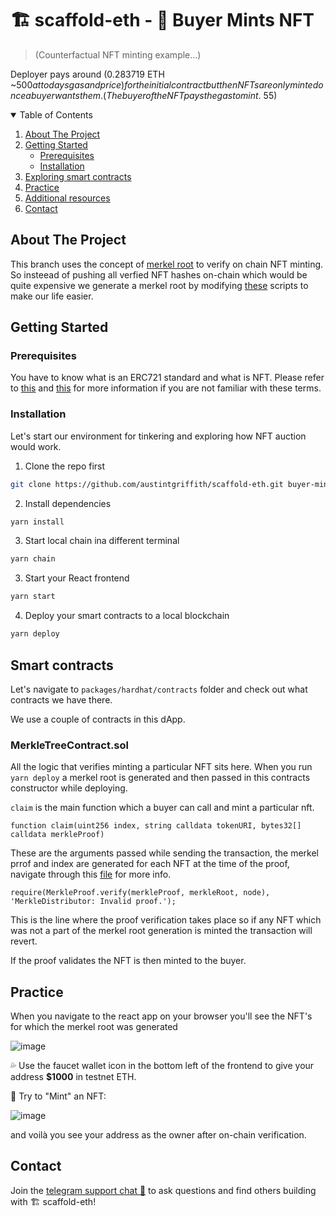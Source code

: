 # 🏗 scaffold-eth - 🎫 Buyer Mints NFT

> (Counterfactual NFT minting example...)

Deployer pays around (0.283719 ETH ~$500 at todays gas and price) for the initial contract but then NFTs are only minted once a buyer wants them. (The buyer of the NFT pays the gas to mint. ~$55)

<details open="open">
  <summary>Table of Contents</summary>
  <ol>
    <li>
      <a href="#about-the-project">About The Project</a>
    </li>
    <li>
      <a href="#getting-started">Getting Started</a>
      <ul>
        <li><a href="#prerequisites">Prerequisites</a></li>
        <li><a href="#installation">Installation</a></li>
      </ul>
    </li>
    <li><a href="#smart-contracts">Exploring smart contracts</a></li>
    <li><a href="#practice">Practice</a></li>
    <li><a href="#additional-resources">Additional resources</a></li>
    <li><a href="#contact">Contact</a></li>
  </ol>
</details>

## About The Project

This branch uses the concept of [merkel root](https://www.investopedia.com/terms/m/merkle-root-cryptocurrency.asp#:~:text=A%20Merkle%20root%20is%20a,whole%2C%20undamaged%2C%20and%20unaltered.) to verify on chain NFT minting. So insteead of pushing all verfied NFT hashes on-chain which would be quite expensive we generate a merkel root by modifying [these](https://github.com/Uniswap/merkle-distributor/tree/master/src) scripts to make our life easier.

## Getting Started

### Prerequisites

You have to know what is an ERC721 standard and what is NFT. Please refer to [this](http://erc721.org/) and [this](https://docs.openzeppelin.com/contracts/4.x/erc721) for more information if you are not familiar with these terms.

### Installation

Let's start our environment for tinkering and exploring how NFT auction would work.

1. Clone the repo first
```sh
git clone https://github.com/austintgriffith/scaffold-eth.git buyer-mints-nft
```

2. Install dependencies
```bash
yarn install
```

3. Start local chain ina different terminal
```bash
yarn chain
```

3. Start your React frontend
```bash
yarn start
```

4. Deploy your smart contracts to a local blockchain
```bash
yarn deploy
```

## Smart contracts

Let's navigate to `packages/hardhat/contracts` folder and check out what contracts we have there.

We use a couple of contracts in this dApp.

### MerkleTreeContract.sol

All the logic that verifies minting a particular NFT sits here.
When you run `yarn deploy` a merkel root is generated and then passed in this contracts constructor while deploying.


`claim` is the main function which a buyer can call and mint a particular nft.
``` solidity
function claim(uint256 index, string calldata tokenURI, bytes32[] calldata merkleProof)
```
These are the arguments passed while sending the transaction, the merkel prrof and index are generated for each NFT at the time of the proof, navigate through this [file](https://github.com/austintgriffith/scaffold-eth/blob/merkle-root-buyer-mints/packages/hardhat/scripts/deploy.js) for more info.

``` solidity
require(MerkleProof.verify(merkleProof, merkleRoot, node), 'MerkleDistributor: Invalid proof.');
```
This is the line where the proof verification takes place so if any NFT which was not a part of the merkel root generation is minted the transaction will revert.

If the proof validates the NFT is then minted to the buyer.


## Practice

When you navigate to the react app on your browser you'll see the NFT's for which the merkel root was generated

![image](https://user-images.githubusercontent.com/2653167/110538535-5fe87980-80e1-11eb-83aa-fe2b53f9c277.png)

💦 Use the faucet wallet icon in the bottom left of the frontend to give your address **$1000** in testnet ETH.

🎫 Try to "Mint" an NFT:

![image](https://user-images.githubusercontent.com/2653167/110538992-ec933780-80e1-11eb-9d15-aaa7efea698d.png)

and voilà you see your address as the owner after on-chain verification.


## Contact

Join the [telegram support chat 💬](https://t.me/joinchat/KByvmRe5wkR-8F_zz6AjpA) to ask questions and find others building with 🏗 scaffold-eth!
